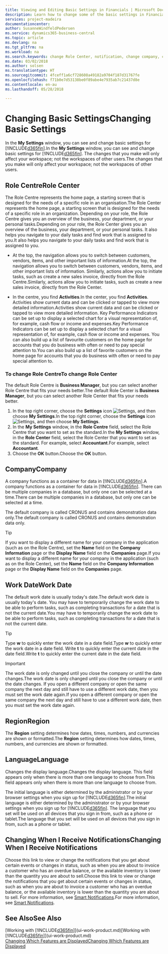 ```yaml
---
title: Viewing and Editing Basic Settings in Financials | Microsoft Docs
description: Learn how to change some of the basic settings in Financials, for example, the Role Centre, company, or the work date.
services: project-madeira
documentationcenter: 
author: SusanneWindfeldPedersen
ms.service: dynamics365-business-central
ms.topic: article
ms.devlang: na
ms.tgt_pltfrm: na
ms.workload: na
ms.search.keywords: change Role Center, notification, change company, change work date
ms.date: 03/02/2018
ms.author: solsen
ms.translationtype: HT
ms.sourcegitcommit: 4fceff1a6cf728608a49182a9704f187d31767fe
ms.openlocfilehash: f71b0e7d53138be0f89abe4e7935ab7c21437d8e
ms.contentlocale: en-au
ms.lasthandoff: 05/28/2018

---
```

# <a name="changing-basic-settings"></a><span data-ttu-id="c3026-103">Changing Basic Settings</span><span class="sxs-lookup"><span data-stu-id="c3026-103">Changing Basic Settings</span></span>
<span data-ttu-id="c3026-104">In the **My Settings** window, you can see and change basic settings for [!INCLUDE[d365fin](includes/d365fin_md.md)].</span><span class="sxs-lookup"><span data-stu-id="c3026-104">In the **My Settings** window, you can see and change basic settings for [!INCLUDE[d365fin](includes/d365fin_md.md)].</span></span> <span data-ttu-id="c3026-105">The changes that you make will only affect your workspace; not the workspaces of other users.</span><span class="sxs-lookup"><span data-stu-id="c3026-105">The changes that you make will only affect your workspace; not the workspaces of other users.</span></span>  

## <a name="role-center"></a><span data-ttu-id="c3026-106">Role Centre</span><span class="sxs-lookup"><span data-stu-id="c3026-106">Role Center</span></span>
<span data-ttu-id="c3026-107">The Role Centre represents the home page, a starting screen that is designed for the needs of a specific role in an organisation.</span><span class="sxs-lookup"><span data-stu-id="c3026-107">The Role Center represents the home page, a starting screen that is designed for the needs of a specific role in an organization.</span></span> <span data-ttu-id="c3026-108">Depending on your role, the Role Centre gives you an overview of the business, your department, or your personal tasks.</span><span class="sxs-lookup"><span data-stu-id="c3026-108">Depending on your role, the Role Center gives you an overview of the business, your department, or your personal tasks.</span></span> <span data-ttu-id="c3026-109">It also helps you navigate to your daily tasks and find work that is assigned to you.</span><span class="sxs-lookup"><span data-stu-id="c3026-109">It also helps you navigate to your daily tasks and find work that is assigned to you.</span></span>

-   <span data-ttu-id="c3026-110">At the top, the navigation allows you to switch between customers, vendors, items, and other important lists of information.</span><span class="sxs-lookup"><span data-stu-id="c3026-110">At the top, the navigation allows you to switch between customers, vendors, items, and other important lists of information.</span></span> <span data-ttu-id="c3026-111">Similarly, actions allow you to initiate tasks, such as create a new sales invoice, directly from the Role Centre.</span><span class="sxs-lookup"><span data-stu-id="c3026-111">Similarly, actions allow you to initiate tasks, such as create a new sales invoice, directly from the Role Center.</span></span>

-   <span data-ttu-id="c3026-112">In the centre, you find **Activities**.</span><span class="sxs-lookup"><span data-stu-id="c3026-112">In the center, you find **Activities**.</span></span> <span data-ttu-id="c3026-113">Activities show current data and can be clicked or tapped to view more detailed information.</span><span class="sxs-lookup"><span data-stu-id="c3026-113">Activities show current data and can be clicked or tapped to view more detailed information.</span></span> <span data-ttu-id="c3026-114">Key Performance Indicators can be set up to display a selected chart for a visual representation of, for example, cash flow or income and expenses.</span><span class="sxs-lookup"><span data-stu-id="c3026-114">Key Performance Indicators can be set up to display a selected chart for a visual representation of, for example, cash flow or income and expenses.</span></span> <span data-ttu-id="c3026-115">You can also build up a list of favourite customers on the home page for accounts that you do business with often or need to pay special attention to.</span><span class="sxs-lookup"><span data-stu-id="c3026-115">You can also build up a list of favorite customers on the home page for accounts that you do business with often or need to pay special attention to.</span></span>

### <a name="to-change-role-center"></a><span data-ttu-id="c3026-116">To change Role Centre</span><span class="sxs-lookup"><span data-stu-id="c3026-116">To change Role Center</span></span>
<span data-ttu-id="c3026-117">The default Role Centre is **Business Manager**, but you can select another Role Centre that fits your needs better.</span><span class="sxs-lookup"><span data-stu-id="c3026-117">The default Role Center is **Business Manager**, but you can select another Role Center that fits your needs better.</span></span>
1. <span data-ttu-id="c3026-118">In the top right corner, choose the **Settings** icon ![Settings](media/ui-experience/settings_icon_small.png "Settings icon for role center"), and then choose **My Settings**.</span><span class="sxs-lookup"><span data-stu-id="c3026-118">In the top right corner, choose the **Settings** icon ![Settings](media/ui-experience/settings_icon_small.png "Settings icon for role center"), and then choose **My Settings**.</span></span>
2. <span data-ttu-id="c3026-119">In the **My Settings** window, in the **Role Centre** field, select the Role Centre that you want to set as the standard.</span><span class="sxs-lookup"><span data-stu-id="c3026-119">In the **My Settings** window, in the **Role Center** field, select the Role Center that you want to set as the standard.</span></span> <span data-ttu-id="c3026-120">For example, select **Accountant**.</span><span class="sxs-lookup"><span data-stu-id="c3026-120">For example, select **Accountant**.</span></span>
3. <span data-ttu-id="c3026-121">Choose the **OK** button.</span><span class="sxs-lookup"><span data-stu-id="c3026-121">Choose the **OK** button.</span></span>

## <a name="company"></a><span data-ttu-id="c3026-122">Company</span><span class="sxs-lookup"><span data-stu-id="c3026-122">Company</span></span>
<span data-ttu-id="c3026-123">A company functions as a container for data in [!INCLUDE[d365fin](includes/d365fin_md.md)].</span><span class="sxs-lookup"><span data-stu-id="c3026-123">A company functions as a container for data in [!INCLUDE[d365fin](includes/d365fin_md.md)].</span></span> <span data-ttu-id="c3026-124">There can be multiple companies in a database, but only one can be selected at a time.</span><span class="sxs-lookup"><span data-stu-id="c3026-124">There can be multiple companies in a database, but only one can be selected at a time.</span></span>

<span data-ttu-id="c3026-125">The default company is called CRONUS and contains demonstration data only.</span><span class="sxs-lookup"><span data-stu-id="c3026-125">The default company is called CRONUS and contains demonstration data only.</span></span>

> [!TIP]  
>   <span data-ttu-id="c3026-126">If you want to display a different name for your company in the application (such as on the Role Centre), set the **Name** field on the **Company Information** page or the **Display Name** field on the **Companies** page.</span><span class="sxs-lookup"><span data-stu-id="c3026-126">If you want to display a different name for your company in the application (such as on the Role Center), set the **Name** field on the **Company Information** page or the **Display Name** field on the **Companies** page.</span></span>  

## <a name="work-date"></a><span data-ttu-id="c3026-127">Work Date</span><span class="sxs-lookup"><span data-stu-id="c3026-127">Work Date</span></span>
<span data-ttu-id="c3026-128">The default work date is usually today's date.</span><span class="sxs-lookup"><span data-stu-id="c3026-128">The default work date is usually today's date.</span></span> <span data-ttu-id="c3026-129">You may have to temporarily change the work date to be able to perform tasks, such as completing transactions for a date that is not the current date.</span><span class="sxs-lookup"><span data-stu-id="c3026-129">You may have to temporarily change the work date to be able to perform tasks, such as completing transactions for a date that is not the current date.</span></span>

> [!TIP]  
>   <span data-ttu-id="c3026-130">Type **w** to quickly enter the work date in a date field.</span><span class="sxs-lookup"><span data-stu-id="c3026-130">Type **w** to quickly enter the work date in a date field.</span></span> <span data-ttu-id="c3026-131">Write **t** to quickly enter the current date in the date field.</span><span class="sxs-lookup"><span data-stu-id="c3026-131">Write **t** to quickly enter the current date in the date field.</span></span>

> [!IMPORTANT]  
>   <span data-ttu-id="c3026-132">The work date is only changed until you close the company or until the date changes.</span><span class="sxs-lookup"><span data-stu-id="c3026-132">The work date is only changed until you close the company or until the date changes.</span></span> <span data-ttu-id="c3026-133">If you open a different company or open the same company the next day and still have to use a different work date, then you must set the work date again.</span><span class="sxs-lookup"><span data-stu-id="c3026-133">If you open a different company or open the same company the next day and still have to use a different work date, then you must set the work date again.</span></span>

## <a name="region"></a><span data-ttu-id="c3026-134">Region</span><span class="sxs-lookup"><span data-stu-id="c3026-134">Region</span></span>
<span data-ttu-id="c3026-135">The **Region** setting determines how dates, times, numbers, and currencies are shown or formatted.</span><span class="sxs-lookup"><span data-stu-id="c3026-135">The **Region** setting determines how dates, times, numbers, and currencies are shown or formatted.</span></span>   


## <a name="language"></a><span data-ttu-id="c3026-136">Language</span><span class="sxs-lookup"><span data-stu-id="c3026-136">Language</span></span>
<span data-ttu-id="c3026-137">Changes the display language.</span><span class="sxs-lookup"><span data-stu-id="c3026-137">Changes the display language.</span></span> <span data-ttu-id="c3026-138">This field appears only when there is more than one language to choose from.</span><span class="sxs-lookup"><span data-stu-id="c3026-138">This field appears only when there is more than one language to choose from.</span></span> 

<span data-ttu-id="c3026-139">The initial language is either determined by the administrator or by your browser settings when you sign up for [!INCLUDE[d365fin](includes/d365fin_md.md)].</span><span class="sxs-lookup"><span data-stu-id="c3026-139">The initial language is either determined by the administrator or by your browser settings when you sign up for [!INCLUDE[d365fin](includes/d365fin_md.md)].</span></span> <span data-ttu-id="c3026-140">The language that you set will be used on all devices that you sign in from, such as a phone or tablet.</span><span class="sxs-lookup"><span data-stu-id="c3026-140">The language that you set will be used on all devices that you sign in from, such as a phone or tablet.</span></span> 

## <a name="changing-when-i-receive-notifications"></a><span data-ttu-id="c3026-141">Changing When I Receive Notifications</span><span class="sxs-lookup"><span data-stu-id="c3026-141">Changing When I Receive Notifications</span></span>
<span data-ttu-id="c3026-142">Choose this link to view or change the notifications that you get about certain events or changes in status, such as when you are about to invoice a customer who has an overdue balance, or the available inventory is lower than the quantity you are about to sell.</span><span class="sxs-lookup"><span data-stu-id="c3026-142">Choose this link to view or change the notifications that you get about certain events or changes in status, such as when you are about to invoice a customer who has an overdue balance, or the available inventory is lower than the quantity you are about to sell.</span></span> <span data-ttu-id="c3026-143">For more information, see [Smart Notifications](ui-smart-notifications.md).</span><span class="sxs-lookup"><span data-stu-id="c3026-143">For more information, see [Smart Notifications](ui-smart-notifications.md).</span></span>

## <a name="see-also"></a><span data-ttu-id="c3026-144">See Also</span><span class="sxs-lookup"><span data-stu-id="c3026-144">See Also</span></span>
<span data-ttu-id="c3026-145">[Working with [!INCLUDE[d365fin](includes/d365fin_md.md)]](ui-work-product.md)</span><span class="sxs-lookup"><span data-stu-id="c3026-145">[Working with [!INCLUDE[d365fin](includes/d365fin_md.md)]](ui-work-product.md)</span></span>  
[<span data-ttu-id="c3026-146">Changing Which Features are Displayed</span><span class="sxs-lookup"><span data-stu-id="c3026-146">Changing Which Features are Displayed</span></span>](ui-experiences.md)  

